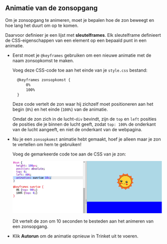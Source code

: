## Animatie van de zonsopgang

Om je zonsopgang te animeren, moet je bepalen hoe de zon beweegt en hoe lang het duurt om op te komen.

Daarvoor definieer je een lijst met **sleutelframes**. Elk sleutelframe definieert de CSS-eigenschappen van een element op een bepaald punt in een animatie.

+ Eerst moet je `@keyframes` gebruiken om een ​​nieuwe animatie met de naam zonsopkomst te maken.
    
    Voeg deze CSS-code toe aan het einde van je `style.css` bestand:
    
        @keyframes zonsopkomst {
            0%
            100%
        }
        
    
    Deze code vertelt de zon waar hij zichzelf moet positioneren aan het begin (`0%`) en het einde (`100%`) van de animatie.
    
    Omdat de zon zich in de lucht-`div` bevindt, zijn de `top` en `left` posities de posities die je binnen de lucht geeft, zodat `top: 100%` de onderkant van de lucht aangeeft, en niet de onderkant van de webpagina.

+ Nu je een `zonsopkomst` animatie hebt gemaakt, hoef je alleen maar je zon te vertellen om hem te gebruiken!
    
    Voeg de gemarkeerde code toe aan de CSS van je zon:
    
    ![screenshot](images/sunrise-sunrise.png)
    
    Dit vertelt de zon om 10 seconden te besteden aan het animeren van een zonsopgang.

+ Klik **Autorun** om de animatie opnieuw in Trinket uit te voeren.